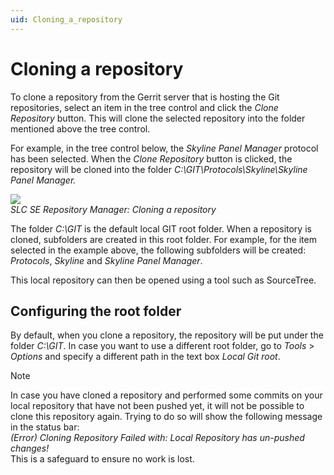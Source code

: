 ```yaml
---
uid: Cloning_a_repository
---
```


# Cloning a repository

To clone a repository from the Gerrit server that is hosting the Git repositories, select an item in the tree control and click the *Clone Repository* button. This will clone the selected repository into the folder mentioned above the tree control.

For example, in the tree control below, the *Skyline Panel Manager* protocol has been selected. When the *Clone Repository* button is clicked, the repository will be cloned into the folder *C:\\GIT\\Protocols\\Skyline\\Skyline Panel* *Manager.*

![](~/develop/images/SLCSERepoManager_CloneRepo.png)<br>
*SLC SE Repository Manager: Cloning a repository*

The folder *C:\\GIT* is the default local GIT root folder. When a repository is cloned, subfolders are created in this root folder. For example, for the item selected in the example above, the following subfolders will be created: *Protocols*, *Skyline* and *Skyline Panel Manager*.

This local repository can then be opened using a tool such as SourceTree.

## Configuring the root folder

By default, when you clone a repository, the repository will be put under the folder *C:\\GIT*. In case you want to use a different root folder, go to *Tools* > *Options* and specify a different path in the text box *Local Git root*.

> [!NOTE]
> In case you have cloned a repository and performed some commits on your local repository that have not been pushed yet, it will not be possible to clone this repository again. Trying to do so will show the following message in the status bar:<br>
> *(Error) Cloning Repository Failed with: Local Repository has un-pushed changes!*<br>
> This is a safeguard to ensure no work is lost.
